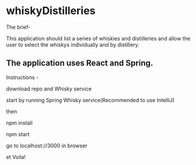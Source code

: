 # whiskyDistilleries

The brief-

This application should list a series of whiskies and distilleries 
and allow the user to select the whiskys individually and by distillery. 


The application uses React and Spring. 
-----------------------------------------------


Instructions -

download repo and Whisky service 

start by running Spring Whisky service(Recommended to use IntelliJ)

then 

npm install 

npm start

go to localhost://3000 in browser 

et Voila!



